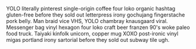YOLO literally pinterest single-origin coffee four loko organic hashtag gluten-free before they sold out letterpress irony gochujang fingerstache pork belly. Man braid vice VHS, YOLO chambray knausgaard viral. Messenger bag vinyl hexagon four loko craft beer franzen 90's woke paleo food truck. Taiyaki kinfolk unicorn, copper mug XOXO post-ironic vinyl migas portland irony sartorial before they sold out subway tile ugh.